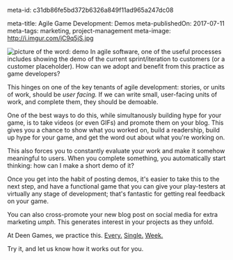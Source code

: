 meta-id: c31db86fe5bd372b6326a849f11ad965a247dc08

meta-title: Agile Game Development: Demos
meta-publishedOn: 2017-07-11
meta-tags: marketing, project-management
meta-image: http://i.imgur.com/jC9q5jS.jpg

![picture of the word: demo](http://i.imgur.com/Zjop8Vj.jpg)
In agile software, one of the useful processes includes showing the demo of the current sprint/iteration to customers (or a customer placeholder). How can we adopt and benefit from this practice as game developers?

This hinges on one of the key tenants of agile development: stories, or units of work, should be *user facing.* If we can write small, user-facing units of work, and complete them, they should be demoable.

One of the best ways to do this, while simultanously building hype for your game, is to take videos (or even GIFs) and promote them on your blog. This gives you a chance to show what you worked on, build a readership, build up hype for your game, and get the word out about what you're working on.

This also forces you to constantly evaluate your work and make it somehow meaningful to users. When you complete something, you automatically start thinking: how can I make a short demo of it?

Once you get into the habit of posting demos, it's easier to take this to the next step, and have a functional game that you can give your play-testers at virtually any stage of development; that's fantastic for getting real feedback on your game.

You can also cross-promote your new blog post on social media for extra marketing *umph*. This generates interest in your projects as they unfold.

At Deen Games, we practice this. [Every.](http://deengames.com/blog/2017-07-07-talhas-migration-scrolling.html) [Single.](http://deengames.com/blog/2017-05-12-pattern-warrior-battle.html) [Week.](http://deengames.com/blog/2017-05-05-pattern-warrior-nback.html)

Try it, and let us know how it works out for you.
